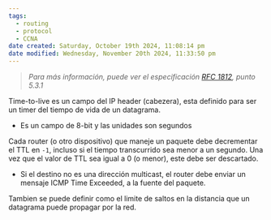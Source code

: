 ```yaml
---
tags:
  - routing
  - protocol
  - CCNA
date created: Saturday, October 19th 2024, 11:08:14 pm
date modified: Wednesday, November 20th 2024, 11:33:50 pm
---
```


> _Para más información, puede ver el especificación [RFC 1812](https://datatracker.ietf.org/doc/html/rfc1812#section-5.3.1), punto 5.3.1_

Time-to-live es un campo del IP header (cabezera), esta definido para ser un timer del tiempo de vida de un datagrama. 
- Es un campo de 8-bit y las unidades son segundos

Cada router (o otro dispositivo)  que maneje un paquete debe decrementar el TTL en `-1`, incluso si el tiempo transcurrido sea menor a un segundo. Una vez que el valor de TTL sea igual a 0 (o menor), este debe ser descartado.
- Si el destino no es una dirección multicast, el router debe enviar un mensaje ICMP Time Exceeded, a la fuente del paquete. 

Tambien se puede definir como el limite de saltos en la distancia que un datagrama puede propagar por la red. 


